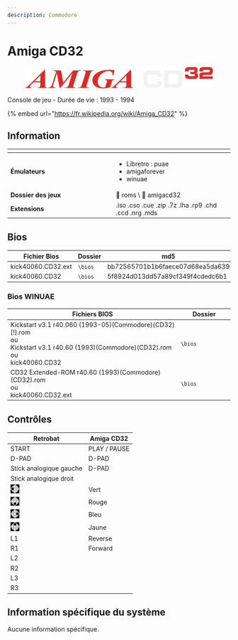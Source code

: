 ```yaml
---
description: Commodore
---
```


# Amiga CD32

<div align="left">

<figure><picture><source srcset="https://raw.githubusercontent.com/fabricecaruso/es-theme-carbon/91d85c7849cc550b0cac4e75cb8e0923d3b61b5e/art/logos/amigacd32-w.svg" media="(prefers-color-scheme: dark)"><img src="https://raw.githubusercontent.com/fabricecaruso/es-theme-carbon/91d85c7849cc550b0cac4e75cb8e0923d3b61b5e/art/logos/amigacd32.svg" alt="" width="563"></picture><figcaption></figcaption></figure>

</div>

Console de jeu - Durée de vie : 1993 - 1994

{% embed url="https://fr.wikipedia.org/wiki/Amiga_CD32" %}

## Information

<table data-header-hidden><thead><tr><th width="224"></th><th></th></tr></thead><tbody><tr><td><strong>Émulateurs</strong></td><td><ul><li>Libretro : puae</li><li>amigaforever</li><li>winuae</li></ul></td></tr><tr><td><strong>Dossier des jeux</strong></td><td><span data-gb-custom-inline data-tag="emoji" data-code="1f4c2">📂</span> roms \ <span data-gb-custom-inline data-tag="emoji" data-code="1f4c2">📂</span> amigacd32</td></tr><tr><td><strong>Extensions</strong></td><td>.iso .cso .cue .zip .7z .lha .rp9 .chd .ccd .nrg .mds</td></tr></tbody></table>

## Bios

<table><thead><tr><th width="209.55555555555557">Fichier Bios</th><th width="155">Dossier</th><th>md5</th></tr></thead><tbody><tr><td>kick40060.CD32.ext</td><td><code>\bios</code></td><td>bb72565701b1b6faece07d68ea5da639</td></tr><tr><td>kick40060.CD32</td><td><code>\bios</code></td><td>5f8924d013dd57a89cf349f4cdedc6b1</td></tr></tbody></table>

### Bios WINUAE

<table><thead><tr><th width="588.5555555555555">Fichiers BIOS</th><th width="155">Dossier</th></tr></thead><tbody><tr><td>Kickstart v3.1 r40.060 (1993-05)(Commodore)(CD32)[!].rom<br>ou<br>Kickstart v3.1 r40.60 (1993)(Commodore)(CD32).rom<br>ou<br>kick40060.CD32</td><td><code>\bios</code></td></tr><tr><td>CD32 Extended-ROM r40.60 (1993)(Commodore)(CD32).rom<br>ou<br>kick40060.CD32.ext</td><td><code>\bios</code></td></tr></tbody></table>

## Contrôles

| Retrobat                                          | Amiga CD32   |
| ------------------------------------------------- | ------------ |
| START                                             | PLAY / PAUSE |
| D-PAD                                             | D-PAD        |
| Stick analogique gauche                           | D-PAD        |
| Stick analogique droit                            |              |
| ![](<../../../../.gitbook/assets/image (32).png>) | Vert         |
| ![](<../../../../.gitbook/assets/image (19).png>) | Rouge        |
| ![](<../../../../.gitbook/assets/image (6).png>)  | Bleu         |
| ![](<../../../../.gitbook/assets/image (34).png>) | Jaune        |
| L1                                                | Reverse      |
| R1                                                | Forward      |
| L2                                                |              |
| R2                                                |              |
| L3                                                |              |
| R3                                                |              |

## Information spécifique du système

Aucune information spécifique.
